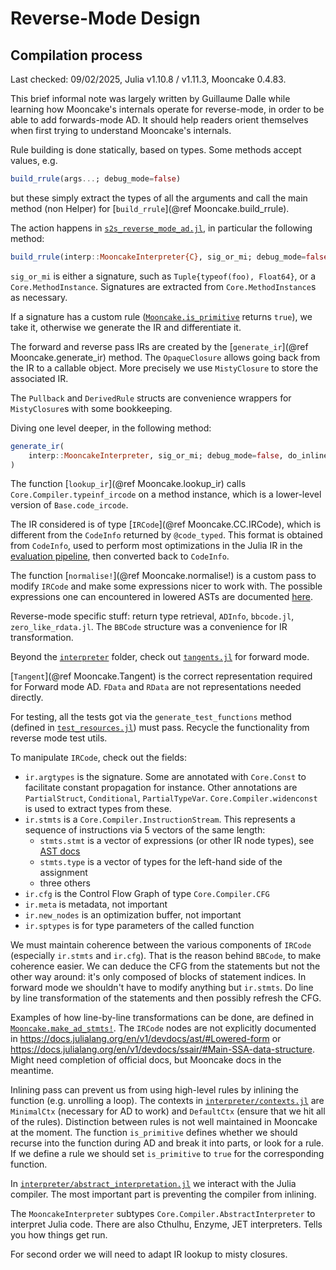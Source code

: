 # Reverse-Mode Design

## Compilation process

Last checked: 09/02/2025, Julia v1.10.8 / v1.11.3, Mooncake 0.4.83.

This brief informal note was largely written by Guillaume Dalle while learning how Mooncake's internals operate for reverse-mode, in order to be able to add forwards-mode AD.
It should help readers orient themselves when first trying to understand Mooncake's internals.

Rule building is done statically, based on types. Some methods accept values, e.g.
```julia
build_rrule(args...; debug_mode=false)
```
but these simply extract the types of all the arguments and call the main method (non Helper) for [`build_rrule`](@ref Mooncake.build_rrule).

The action happens in [`s2s_reverse_mode_ad.jl`](https://github.com/chalk-lab/Mooncake.jl/blob/main/src/interpreter/s2s_reverse_mode_ad.jl), in particular the following method:
```julia
build_rrule(interp::MooncakeInterpreter{C}, sig_or_mi; debug_mode=false)
```
`sig_or_mi` is either a signature, such as `Tuple{typeof(foo), Float64}`, or a `Core.MethodInstance`.
Signatures are extracted from `Core.MethodInstance`s as necessary.

If a signature has a custom rule ([`Mooncake.is_primitive`](@ref) returns `true`), we take it, otherwise we generate the IR and differentiate it.

The forward and reverse pass IRs are created by the [`generate_ir`](@ref Mooncake.generate_ir) method.
The `OpaqueClosure` allows going back from the IR to a callable object. More precisely we use `MistyClosure` to store the associated IR.

The `Pullback` and `DerivedRule` structs are convenience wrappers for `MistyClosure`s with some bookkeeping.

Diving one level deeper, in the following method:

```julia
generate_ir(
    interp::MooncakeInterpreter, sig_or_mi; debug_mode=false, do_inline=true
)
```

The function [`lookup_ir`](@ref Mooncake.lookup_ir) calls `Core.Compiler.typeinf_ircode` on a method instance, which is a lower-level version of `Base.code_ircode`.

The IR considered is of type [`IRCode`](@ref Mooncake.CC.IRCode), which is different from the `CodeInfo` returned by `@code_typed`.
This format is obtained from `CodeInfo`, used to perform most optimizations in the Julia IR in the [evaluation pipeline](https://docs.julialang.org/en/v1/devdocs/eval/), then converted back to `CodeInfo`.

The function [`normalise!`](@ref Mooncake.normalise!) is a custom pass to modify `IRCode` and make some expressions nicer to work with.
The possible expressions one can encountered in lowered ASTs are documented [here](https://docs.julialang.org/en/v1/devdocs/ast/#Lowered-form).

Reverse-mode specific stuff: return type retrieval, `ADInfo`, `bbcode.jl`, `zero_like_rdata.jl`. The `BBCode` structure was a convenience for IR transformation.

Beyond the [`interpreter`](https://github.com/chalk-lab/Mooncake.jl/blob/main/src/interpreter/) folder, check out [`tangents.jl`](https://github.com/chalk-lab/Mooncake.jl/blob/main/src/tangents.jl) for forward mode.

[`Tangent`](@ref Mooncake.Tangent) is the correct representation required for Forward mode AD. `FData` and `RData` are not representations needed directly.

For testing, all the tests got via the `generate_test_functions` method (defined in [`test_resources.jl`](https://github.com/chalk-lab/Mooncake.jl/blob/1894b2f23916091d5022134db0af61a75c1035ee/src/test_resources.jl#L655)) must pass.
Recycle the functionality from reverse mode test utils.

To manipulate `IRCode`, check out the fields:

- `ir.argtypes` is the signature. Some are annotated with `Core.Const` to facilitate constant propagation for instance. Other annotations are `PartialStruct`, `Conditional`, `PartialTypeVar`. `Core.Compiler.widenconst` is used to extract types from these.
- `ir.stmts` is a `Core.Compiler.InstructionStream`. This represents a sequence of instructions via 5 vectors of the same length:
  - `stmts.stmt` is a vector of expressions (or other IR node types), see [AST docs](https://docs.julialang.org/en/v1/devdocs/ast/#Lowered-form)
  - `stmts.type` is a vector of types for the left-hand side of the assignment
  - three others
- `ir.cfg` is the Control Flow Graph of type `Core.Compiler.CFG`
- `ir.meta` is metadata, not important
- `ir.new_nodes` is an optimization buffer, not important
- `ir.sptypes` is for type parameters of the called function

We must maintain coherence between the various components of `IRCode` (especially `ir.stmts` and `ir.cfg`). That is the reason behind `BBCode`, to make coherence easier.
We can deduce the CFG from the statements but not the other way around: it's only composed of blocks of statement indices.
In forward mode we shouldn't have to modify anything but `ir.stmts`.
Do line by line transformation of the statements and then possibly refresh the CFG.

Examples of how line-by-line transformations can be done, are defined in [`Mooncake.make_ad_stmts!`](@ref).
The `IRCode` nodes are not explicitly documented in <https://docs.julialang.org/en/v1/devdocs/ast/#Lowered-form> or <https://docs.julialang.org/en/v1/devdocs/ssair/#Main-SSA-data-structure>. Might need completion of official docs, but Mooncake docs in the meantime.

Inlining pass can prevent us from using high-level rules by inlining the function (e.g. unrolling a loop).
The contexts in [`interpreter/contexts.jl`](https://github.com/chalk-lab/Mooncake.jl/blob/src/interpreter/contexts.jl) are `MinimalCtx` (necessary for AD to work) and `DefaultCtx` (ensure that we hit all of the rules).
Distinction between rules is not well maintained in Mooncake at the moment.
The function `is_primitive` defines whether we should recurse into the function during AD and break it into parts, or look for a rule.
If we define a rule we should set `is_primitive` to `true` for the corresponding function.

In [`interpreter/abstract_interpretation.jl`](https://github.com/chalk-lab/Mooncake.jl/blob/src/interpreter/abstract_interpretation.jl) we interact with the Julia compiler.
The most important part is preventing the compiler from inlining.

The `MooncakeInterpreter` subtypes `Core.Compiler.AbstractInterpreter` to interpret Julia code.
There are also Cthulhu, Enzyme, JET interpreters.
Tells you how things get run.

For second order we will need to adapt IR lookup to misty closures.
